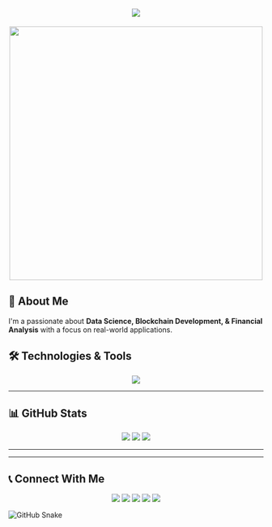 <h1 align="center">
  <img src="https://readme-typing-svg.herokuapp.com?color=36BCF7&size=30&center=true&vCenter=true&width=500&height=50&lines=Welcome+to+My+GitHub!;I+am+Rameez+Raja+Soomro;Data+Science+%7C+Blockchain+%7C+AI+%7C+Web+Dev" />
</h1>

<p align="center">
  <img src="https://cdn.dribbble.com/users/730703/screenshots/6581243/avento.gif" width="500" />
</p>

## 🚀 About Me
I'm a passionate about **Data Science, Blockchain Development, & Financial Analysis** with a focus on real-world applications.

## 🛠️ Technologies & Tools
<div align="center">
  <img src="https://skillicons.dev/icons?i=python,r,sql,tableau,powerbi,tensorflow,pytorch,scikit-learn,github,aws,gcp,ethereum,solidity,cpp,html,css,js,react,nodejs,mongodb,docker,kubernetes&perline=6" />
</div>

---

## 📊 GitHub Stats  
<p align="center">
  <img src="https://github-readme-stats.vercel.app/api?username=RameezRS16&show_icons=true&theme=radical" />
  <img src="https://github-readme-streak-stats.herokuapp.com/?user=RameezRS16&theme=radical" />
  <img src="https://github-profile-summary-cards.vercel.app/api/cards/repos-per-language?username=RameezRS16&theme=radical" />
</p>

---

 
---

## 📞 Connect With Me  
<p align="center">
  <a href="https://wa.me/923203509198"><img src="https://img.shields.io/badge/WhatsApp-25D366?style=for-the-badge&logo=whatsapp&logoColor=white" /></a>
  <a href="https://www.linkedin.com/in/rameez-soomro-b42926353/"><img src="https://img.shields.io/badge/LinkedIn-0A66C2?style=for-the-badge&logo=linkedin&logoColor=white" /></a>
  <a href="https://github.com/RameezRS16"><img src="https://img.shields.io/badge/GitHub-181717?style=for-the-badge&logo=github&logoColor=white" /></a>
  <a href="https://www.instagram.com/rameezrs16/"><img src="https://img.shields.io/badge/Instagram-E4405F?style=for-the-badge&logo=instagram&logoColor=white" /></a>
  <a href="https://web.facebook.com/profile.php?id=61573389536792"><img src="https://img.shields.io/badge/Facebook-1877F2?style=for-the-badge&logo=facebook&logoColor=white" /></a>
</p>



![GitHub Snake](https://github.com/YOUR_GITHUB_USERNAME/YOUR_GITHUB_USERNAME/blob/output/snake.svg)

